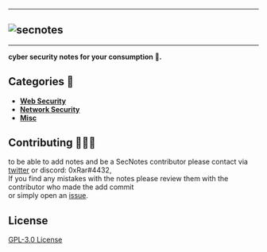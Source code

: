 [Web Security]: https://github.com/0xRar/SecNotes/tree/main/Web%20Security
[Network Security]: https://github.com/0xRar/SecNotes/tree/main/Network%20Security
[Misc]: https://github.com/0xRar/SecNotes/tree/main/Misc

[twitter]: https://twitter.com/fcv9_q
[issue]: https://github.com/0xRar/SecNotes/issues/new
<!-- ------------------------------------------------------------------------- -->

----------------
![secnotes](https://user-images.githubusercontent.com/33517160/156641081-4946732b-c9a4-4305-a8a7-e60986a281ba.png)
----------------
----------------


**cyber security notes for your consumption 🐧.**

## Categories 📂
- **[Web Security]**
- **[Network Security]**
- **[Misc]**

## Contributing 👨‍👦‍👦
to be able to add notes and be a SecNotes contributor please contact via [twitter]
or discord: 0xRar#4432,<br> If you find any mistakes with the notes please review them with the contributor
who made the add commit<br> or simply open an [issue].


## License
[GPL-3.0 License](https://www.gnu.org/licenses/gpl-3.0.en.html)

